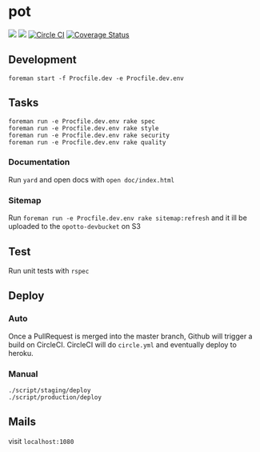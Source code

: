 # pot

![](https://img.shields.io/badge/Ruby-2.2.4-green.svg)
![](https://img.shields.io/badge/Rails-5.0.0-green.svg)
[![Circle CI](https://circleci.com/gh/ahtung/opotto/tree/master.svg?style=shield&circle-token=917522f32c616b7c174960bc0fe3dbe95d510501)](https://circleci.com/gh/ahtung/opotto/tree/master)
[![Coverage Status](https://coveralls.io/repos/github/ahtung/opotto/badge.svg?branch=master&t=VAscs6)](https://coveralls.io/github/ahtung/opotto?branch=master)


## Development

``` foreman start -f Procfile.dev -e Procfile.dev.env ```

## Tasks

    foreman run -e Procfile.dev.env rake spec
    foreman run -e Procfile.dev.env rake style
    foreman run -e Procfile.dev.env rake security
    foreman run -e Procfile.dev.env rake quality

### Documentation

Run ``` yard ``` and open docs with ``` open doc/index.html ```

### Sitemap

Run ``` foreman run -e Procfile.dev.env rake sitemap:refresh ``` and it ill be uploaded to the ``` opotto-devbucket ``` on S3

## Test

Run unit tests with ``` rspec ```

## Deploy

### Auto

Once a PullRequest is merged into the master branch, Github will trigger a build on CircleCI.
CircleCI will do ``` circle.yml ``` and eventually deploy to heroku.

### Manual

    ./script/staging/deploy
    ./script/production/deploy


## Mails

visit ``` localhost:1080 ```
